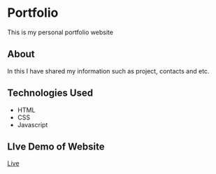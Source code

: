 # Portfolio
This is my personal portfolio website

## About 
In this I have shared my information such as project, contacts and etc.
## Technologies Used
- HTML
- CSS
- Javascript
## LIve Demo of Website
[Live](https://anikettijare.netlify.app/)
